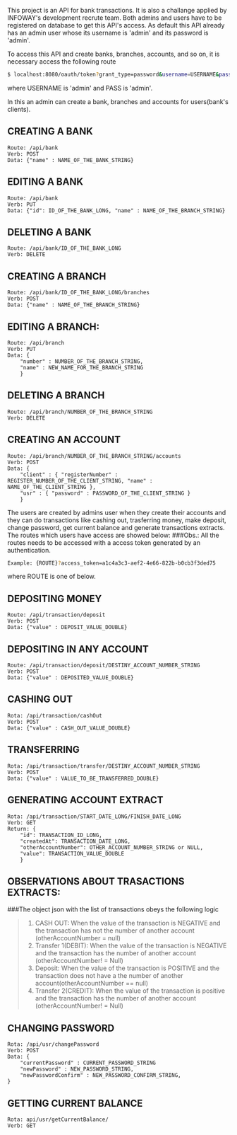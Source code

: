This project is an API for bank transactions. It is also a challange applied by INFOWAY's development recrute team. Both admins and users have to be registered on database to get this API's access. As default this API already has an admin user whose its username is 'admin' and its password is 'admin'.

To access this API and create banks, branches, accounts, and so on, it is necessary access the following route
``` bash
$ localhost:8080/oauth/token?grant_type=password&username=USERNAME&password={PASS}
```
where USERNAME is 'admin' and PASS is 'admin'.

In this an admin can create a bank, branches and accounts for users(bank's clients).

## CREATING A BANK
	Route: /api/bank
	Verb: POST
	Data: {"name" : NAME_OF_THE_BANK_STRING}
	
## EDITING A BANK
	Route: /api/bank
	Verb: PUT
	Data: {"id": ID_OF_THE_BANK_LONG, "name" : NAME_OF_THE_BRANCH_STRING}

	
## DELETING A BANK
	Route: /api/bank/ID_OF_THE_BANK_LONG
	Verb: DELETE


## CREATING A BRANCH
	Route: /api/bank/ID_OF_THE_BANK_LONG/branches
	Verb: POST
	Data: {"name" : NAME_OF_THE_BRANCH_STRING}


## EDITING A BRANCH:
	Route: /api/branch
	Verb: PUT
	Data: {
		"number" : NUMBER_OF_THE_BRANCH_STRING,
		"name" : NEW_NAME_FOR_THE_BRANCH_STRING
		}


## DELETING A BRANCH
	Route: /api/branch/NUMBER_OF_THE_BRANCH_STRING
	Verb: DELETE

## CREATING AN ACCOUNT
	Route: /api/branch/NUMBER_OF_THE_BRANCH_STRING/accounts
	Verb: POST
	Data: {
		"client" : { "registerNumber" : REGISTER_NUMBER_OF_THE_CLIENT_STRING, "name" : NAME_OF_THE_CLIENT_STRING },
		"usr" : { "password" : PASSWORD_OF_THE_CLIENT_STRING }
		}

The users are created by admins user when they create their accounts and they can do transactions like cashing out, trasferring money, make deposit, change password, get current balance and generate transactions extracts. The routes which users have access are showed below:
###Obs.: All the routes needs to be accessed with a access token generated by an authentication. 

``` bash
Example: {ROUTE}?access_token=a1c4a3c3-aef2-4e66-822b-b0cb3f3ded75
```
where ROUTE is one of below.

## DEPOSITING MONEY
	Route: /api/transaction/deposit
	Verb: POST
	Data: {"value" : DEPOSIT_VALUE_DOUBLE}


## DEPOSITING IN ANY ACCOUNT
	Route: /api/transaction/deposit/DESTINY_ACCOUNT_NUMBER_STRING
	Verb: POST
	Data: {"value" : DEPOSITED_VALUE_DOUBLE}


## CASHING OUT
	Rota: /api/transaction/cashOut
	Verb: POST
	Data: {"value" : CASH_OUT_VALUE_DOUBLE}


## TRANSFERRING
	Rota: /api/transaction/transfer/DESTINY_ACCOUNT_NUMBER_STRING
	Verb: POST
	Data: {"value" : VALUE_TO_BE_TRANSFERRED_DOUBLE}


## GENERATING ACCOUNT EXTRACT
	Rota: /api/transaction/START_DATE_LONG/FINISH_DATE_LONG
	Verb: GET
	Return: {
		"id": TRANSACTION_ID_LONG,
		"createdAt": TRANSACTION_DATE_LONG,
		"otherAccountNumber": OTHER_ACCOUNT_NUMBER_STRING or NULL,
		"value": TRANSACTION_VALUE_DOUBLE
	    }


## OBSERVATIONS ABOUT TRASACTIONS EXTRACTS:

###The object json with the list of transactions obeys the following logic
> 
> 1.	CASH OUT: When the value of the transaction is NEGATIVE and the transaction has not the number of another account (otherAccountNumber = null)
> 2. 	Transfer 1(DEBIT): When the value of the transaction is NEGATIVE and the transaction has the number of another account (otherAccountNumber! = Null)
> 3.	Deposit: When the value of the transaction is POSITIVE and the transaction does not have a the number of another account(otherAccountNumber == null)
> 4.	Transfer 2(CREDIT): When the value of the transaction is positive and the transaction has the number of another account (otherAccountNumber! = Null)


## CHANGING PASSWORD
	Rota: /api/usr/changePassword
	Verb: POST
	Data: {
		"currentPassword" : CURRENT_PASSWORD_STRING
		"newPassword" : NEW_PASSWORD_STRING,
		"newPasswordConfirm" : NEW_PASSWORD_CONFIRM_STRING,
	}

## GETTING CURRENT BALANCE
	Rota: api/usr/getCurrentBalance/
	Verb: GET

